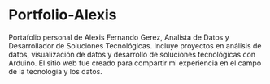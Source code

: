 # Portfolio-Alexis
Portafolio personal de Alexis Fernando Gerez, Analista de Datos y Desarrollador de Soluciones Tecnológicas. Incluye proyectos en análisis de datos, visualización de datos y desarrollo de soluciones tecnológicas con Arduino. El sitio web fue creado para compartir mi experiencia en el campo de la tecnología y los datos.
